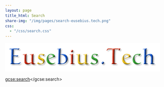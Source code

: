 ```yaml
---
layout: page
title_html: Search
share-img: "/img/pages/search-eusebius.tech.png"
css:
  - "/css/search.css"
---
```


<div align="center">
  <p>
    <img src="/img/pages/search-eusebius.tech.png" alt="Google" title="">
  </p>
</div>

<script>
  (function() {
    var cx = '010500263593096324845:x8tigjicgac';
    var gcse = document.createElement('script');
    gcse.type = 'text/javascript';
    gcse.async = true;
    gcse.src = 'https://cse.google.com/cse.js?cx=' + cx;
    var s = document.getElementsByTagName('script')[0];
    s.parentNode.insertBefore(gcse, s);
  })();
</script>
<gcse:search></gcse:search>